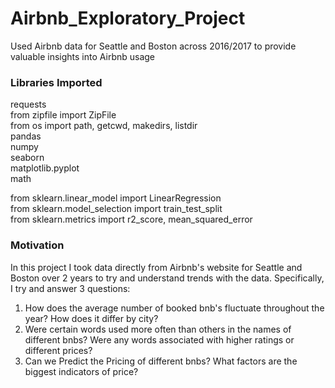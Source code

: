 # Airbnb_Exploratory_Project
Used Airbnb data for Seattle and Boston across 2016/2017 to provide valuable insights into Airbnb usage

### Libraries Imported
requests <br>
from zipfile import ZipFile <br>
from os import path, getcwd, makedirs, listdir <br>
pandas <br>
numpy <br>
seaborn <br>
matplotlib.pyplot<br>
math <br>

from sklearn.linear_model import LinearRegression <br>
from sklearn.model_selection import train_test_split <br>
from sklearn.metrics import r2_score, mean_squared_error <br>


### Motivation
<p>
  In this project I took data directly from Airbnb's website for Seattle and Boston over 2 years to try and understand trends with the data. Specifically, I try and answer 3 questions:
  <ol>
    <li>How does the average number of booked bnb's fluctuate throughout the year? How does it differ by city?</li>
    <li>Were certain words used more often than others in the names of different bnbs? Were any words associated with higher ratings or different prices?</li>
    <li>Can we Predict the Pricing of different bnbs? What factors are the biggest indicators of price?</li>
  </ol>
</p>
